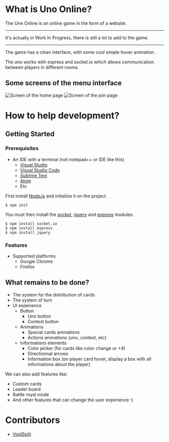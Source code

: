 # What is Uno Online?
The Une Online is an online game in the form of a website.
___
It's actually in Work In Progress, there is still a lot to add to the game.
___
The game has a clean interface, with some cool simple hover animation.

The uno works with express and socket.io which allows communication between players in different rooms.
## Some screens of the menu interface
![Screen of the home page](https://i.imgur.com/YTcjnlV.png)
![Screen of the join page](https://i.imgur.com/UP8mUcV.png)

# How to help development?
## Getting Started
### Prerequisites
- An IDE with a terminal (not notepad++ or IDE like this)
  - <a href="https://visualstudio.microsoft.com/fr/">Visual Studio</a>
  - <a href="https://visualstudio.microsoft.com/fr/">Visual Studio Code</a>
  - <a href="https://www.sublimetext.com/">Sublime Text</a>
  - <a href="https://atom.io/">Atom</a>
  - Etc

First install <a href="https://nodejs.org/en/">NodeJs</a> and initialize it on the project.
```
$ npm init
```
You must then install the <a href="https://socket.io/">socket</a>, <a href="https://jquery.com/">jquery</a> and <a href="https://expressjs.com/fr/">express</a> modules.
```
$ npm install socket.io
$ npm install express
$ npm install jquery
```
### Features
- Supported platforms:
  - Google Chrome
  - Firefox
## What remains to be done?
- The system for the distribution of cards
- The system of turn
- UI experience
  - Button
    - Uno button
    - Contest button
  - Animations
    - Special cards animations
    - Actions animations (uno, contest, etc)
  - Informations elements
    - Color picker (for cards like color change or +4)
    - Directionnal arrows
    - Information box (on player card hover, display a box with all informations about the player)

We can also add features like:
- Custom cards
- Leader board
- Battle royal mode
- And other features that can change the user experience :)
# Contributors
- <a href="https://github.com/VoidSplit">VoidSplit</a>
